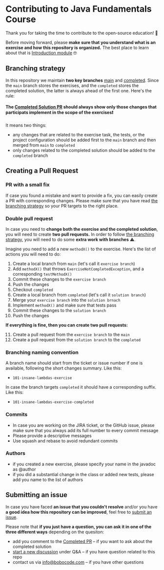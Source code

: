 # Contributing to Java Fundamentals Course

Thank you for taking the time to contribute to the open-source education! 👏

Before moving forward, please **make sure that you understand what is an exercise and how this repository is organized.** The best place to learn about that is 
[Introduction module](https://github.com/bobocode-projects/java-fundamentals-course/tree/main/0-0-intro#introduction) 🤓

## Branching strategy

In this repository we maintain **two key branches** [main](https://github.com/bobocode-projects/java-fundamentals-course) and 
[completed](https://github.com/bobocode-projects/java-fundamentals-course/tree/completed). Since the `main` branch stores the exercises, and the `completed` stores the 
completed solution, the latter is always ahead of the first one. Here's the rule:

#### The [Completed Solution PR](https://github.com/bobocode-projects/java-fundamentals-course/pull/33) should always show only those changes that participats implement in the scope of the exercises❗️

It means two things:
* any changes that are related to the exercise task, the tests, or the project configuration should be added first to the `main` branch and then merged from `main` to `completed`
* only changes related to the completed solution should be added to the `completed` branch

## Creating a Pull Request

### PR with a small fix

If case you found a mistake and want to provide a fix, you can easily create a PR with corresponding changes. 
Please make sure that you have read [the branching strategy](#branching-strategy) so your PR targets to the right place.

### Double pull request
In case you need to **change both the exercise and the completed solution**, you will need to create **two pull requests.** In order to follow [the branching strategy](#branching-strategy),
you will need to do some **extra work with branches** ⚠️. 

Imagine you need to add a new `methodX()` to the exercise. Here's the list of actions you will need to do:
1. Create a local branch from `main` (let's call it `exercise branch`)
2. Add `methodX()` that throws `ExerciseNotCompletedException`, and a corresponding `testMethodX()`
3. Commit these changes to the `exercise branch`
4. Push the changes
5. Checkout `completed`
6. Create a local branch from `completed` (let's call it `solution branch`)
7. Merge your `exercise branch` into the `solution brnach`
8. Implement `methodX()` and make sure that tests pass
9. Commit these changes to the `solution branch`
10. Push the changes

**If everything is fine, then you can create two pull requests:**

11. Create a pull request from the `exercise branch` to the `main`
12. Create a pull request from the `solution branch` to the `completed`

### Branching naming convention 
A branch name should start from the ticket or issue number if one is available, following the short changes summary. Like this:

* ```101-insane-lambdas-exercise```

In case the branch targets `completed` it should have a corresponding suffix. Like this:

* ```101-insane-lambdas-exercise-completed```

### Commits
* In case you are working on the JIRA ticket, or the GitHub issue, please make sure that you always add its full number to every commit message
* Please provide a descriptive messages
* Use squash and rebase to avoid redundant commits

### Authors
* if you created a new exercise, please specify your name in the javadoc as @author
* if you did a substantial change in the class or added new tests, please add you name to the list of authors


## Submitting an issue
In case you have faced **an issue that you couldn't resolve** and/or you have **a good idea how this repository can be improved**, feel free to [submit an issue](https://github.com/bobocode-projects/java-fundamentals-course/issues/new).

Please note that **if you just have a question, you can ask it in one of the three different ways** depending on the quesiton:
* add you comment to the [Completed PR](https://github.com/bobocode-projects/java-fundamentals-course/pull/33#issue-790887000) – if you want to ask about the completed solution
* [start a new discussion](https://github.com/bobocode-projects/java-fundamentals-course/discussions/new) under Q&A – if you have question related to this repo
* contact us via info@bobocode.com – if you have other questions
